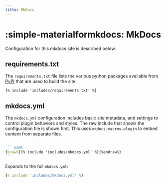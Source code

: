 ```yaml
---
title: MkDocs
---
```


# :simple-materialformkdocs: MkDocs

Configuration for this mkdocs site is described below.

## requirements.txt

The `requirements.txt` file lists the various python packages available from
[PyPI](https://pypi.org/) that are used to build the site.

```text
{% include 'includes/requirements.txt' %}
```

## mkdocs.yml

The `mkdocs.yml` configuration includes basic site metadata, and settings to control plugin
behaviors and styles. The raw include that shows the configuration file is shown first. This uses
`mkdocs-macros-plugin` to embed content from separate files.

<!-- prettier-ignore-start -->

````markdown

``` yaml
{%raw%}{% include 'includes/mkdocs.yml' %}{%endraw%}
```
````

Expands to the full `mkdocs.yml`:

``` yaml
{% include 'includes/mkdocs.yml' %}
```
<!-- prettier-ignore-end -->
